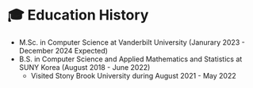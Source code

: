 #  🎓 Education History

* M.Sc. in Computer Science at Vanderbilt University (Janurary 2023 - December 2024 Expected)
* B.S. in Computer Science and Applied Mathematics and Statistics at SUNY Korea (August 2018 - June 2022)
  * Visited Stony Brook University during August 2021 - May 2022
